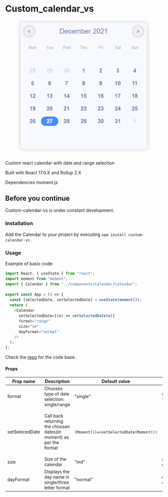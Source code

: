 # Custom_calendar_vs

<div align="center">
  <img width="436" heigth="398" src="./custom-calendar-vs.png">
</div>

Custom react calendar with date and range selection

Built with React 17.0.X and Rollup 2.X

Dependencies moment.js

## Before you continue

Custom-calendar-vs is under constant development.

### Installation

Add the Calendar to your project by executing `npm install custom-calendar-vs` .

### Usage

Example of basic code:

```js
import React, { useState } from "react";
import moment from "moment";
import { Calendar } from "../components/Calendar/Calendar";

export const App = () => {
  const [selectedDate, setSelectedDate] = useState(moment());
  return (
    <Calendar
      setSelectedDate={(e) => setSelectedDate(e)}
      format="range"
      size="sm"
      dayFormat="normal"
    />
  );
};
```

Check the [repo](https://github.com/vibin-230/custom_calendar_vs) for the code base.

#### Props

| Prop name      | Description                                                        | Default value                           | Usage                                                                                                                                                                                         |
| -------------- | ------------------------------------------------------------------ | --------------------------------------- | --------------------------------------------------------------------------------------------------------------------------------------------------------------------------------------------- |
| format         | Chooses type of date selection: single/range                       | "single"                                | `format = "single"/ format = "range"`                                                                                                                                                         |
| setSelecedDate | Call back returning the choosen dates(in moment) as per the format | `(Moment())=>setSelectedDate(Moment())` | <ul><li> format = "single" =>> `(date)=>setSelectedDate(date) -> return moment()` </li><li>format = "range" =>> `(date)=>setSelectedDate(date) -> returns [moment(),moment(),....]`</li></ul> |
| size           | Size of the calendar                                               | "md"                                    | `size = "sm" / size = "md" / size = "lg" `                                                                                                                                                    |
| dayFormat      | Displays the day name in single/three letter format                | "normal"                                | `dayFormat = "normal" / dayFormat = "short" `                                                                                                                                                 |
